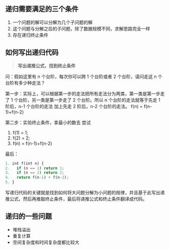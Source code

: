 ## 递归需要满足的三个条件
1. 一个问题的解可以分解为几个子问题的解
2. 这个问题与分解之后的子问题，除了数据规模不同，求解思路完全一样
3. 存在递归终止条件

## 如何写出递归代码

> **写出递推公式，找到终止条件**

问：假如这里有 n 个台阶，每次你可以跨 1 个台阶或者 2 个台阶，请问走这 n 个台阶有多少种走法？

第一步：实际上，可以根据第一步的走法把所有走法分为两类，第一类是第一步走了 1 个台阶，另一类是第一步走了 2 个台阶。所以 n 个台阶的走法就等于先走 1 阶后，n-1 个台阶的走法 加上先走 2 阶后，n-2 个台阶的走法。
f(n) = f(n-1)+f(n-2)

第二步：实验终止条件，拿最小的数去 尝试

1. f(1) = 1;
2. f(2) = 2;
3. f(n) = f(n-1)+f(n-2)

最后：
``` js
1. int f(int n) {
2.   if (n == 1) return 1;
3.   if (n == 2) return 2;
4.   return f(n-1) + f(n-2);
5. }
```
写递归代码的关键就是找到如何将大问题分解为小问题的规律，并且基于此写出递推公式，然后再推敲终止条件，最后将递推公式和终止条件翻译成代码。

## 递归的一些问题
 - 堆栈溢出
 - 重复计算
 - 空间复杂度和时间复杂度都比较大

## 


























































